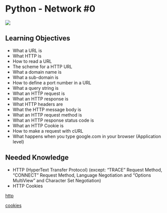 # Python - Network #0

![](https://www.telecom-paris.fr/wp-content-EvDsK19/uploads/2020/05/scikit-network-illustration.jpg)

## Learning Objectives

- What a URL is
- What HTTP is
- How to read a URL
- The scheme for a HTTP URL
- What a domain name is
- What a sub-domain is
- How to define a port number in a URL
- What a query string is
- What an HTTP request is
- What an HTTP response is
- What HTTP headers are
- What the HTTP message body is
- What an HTTP request method is
- What an HTTP response status code is
- What an HTTP Cookie is
- How to make a request with cURL
- What happens when you type google.com in your browser (Application level)

## Needed Knowledge

- HTTP (HyperText Transfer Protocol) (except: “TRACE” Request Method, “CONNECT” Request Method, Language Negotiation and “Options MultiView” and Character Set Negotiation)
- HTTP Cookies

[http](https://www3.ntu.edu.sg/home/ehchua/programming/webprogramming/HTTP_Basics.html)

[cookies](https://developer.mozilla.org/en-US/docs/Web/HTTP/Cookies)